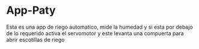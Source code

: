 # App-Paty
Esta es una app de riego automatico, mide la humedad y si esta por debajo de lo requerido activa el servomotor y este levanta una compuerta para abrir escotillas de riego
